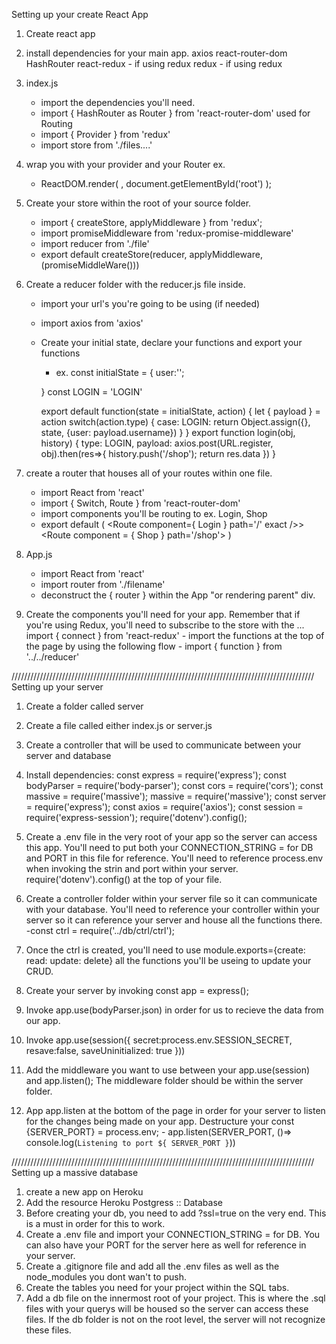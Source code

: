 Setting up your create React App
1. Create react app
2. install dependencies for your main app. 
    axios
    react-router-dom
    HashRouter
    react-redux - if using redux
    redux - if using redux
4. index.js
    - import the dependencies you'll need. 
    - import { HashRouter as Router } from 'react-router-dom'  used for Routing
    - import { Provider } from 'redux'
    - import store from './files....'
5. wrap you <App /> with your provider and your Router ex.
     - ReactDOM.render(
        <Router>
            <Provider store={store}>
                <App>
                </Provider>
            </Router>,
        document.getElementById('root')
);
6. Create your store within the root of your source folder. 
    - import { createStore, applyMiddleware } from 'redux';
    - import promiseMiddleware from 'redux-promise-middleware'
    - import reducer from './file'
    - export default createStore(reducer, applyMiddleware, (promiseMiddleWare()))

7. Create a reducer folder with the reducer.js file inside.
    - import your url's you're going to be using  (if needed)
    - import axios from 'axios'
    - Create your initial state, declare your functions and export your functions
        - ex. 
        const initialState = {
            user:'';

        }
        const LOGIN = 'LOGIN'

        export default function(state = initialState, action) {
            let { payload } = action
            switch(action.type) {
                case: LOGIN:
                return Object.assign({}, state, {user: payload.username})
            }
        }
        export function login(obj, history) {
            type: LOGIN,
            payload: axios.post(URL.register, obj).then(res=>{
                history.push('/shop');
                return res.data
            })
        }
8. create a router that houses all of your routes within one file. 
    - import React from 'react'
    - import { Switch, Route } from 'react-router-dom'
    - import components you'll be routing to ex. Login, Shop
    - export default (
        <Switch>
            <Route component={ Login } path='/' exact />>
            <Route component = { Shop } path='/shop'>
        </Switch>
    )
9. App.js
    - import React from 'react'
    - import router from './filename'
    - deconstruct the { router } within the App "or rendering parent" div.

10. Create the components you'll need for your app. Remember that if you're using Redux, you'll need to             subscribe to the store with the ... import { connect } from 'react-redux'
        - import the functions at the top of the page by using the following flow
            - import { function } from '../../reducer'
            
    
////////////////////////////////////////////////////////////////////////////////////////////////
Setting up your server
1. Create a folder called server
2. Create a file called either index.js or server.js
3. Create a controller that will be used to communicate between your server and database
4. Install dependencies:
    const express = require('express');
    const bodyParser = require('body-parser');
    const cors = require('cors');
    const massive = require('massive');
    massive = require('massive');
    const server = require('express');
    const axios = require('axios');
    const session = require('express-session');
    require('dotenv').config();

5. Create a .env file in the very root of your app so the server can access this app. You'll need to put both     your CONNECTION_STRING = for DB and PORT in this file for reference. You'll need to reference process.env      when invoking the strin and port within your server. require('dotenv').config() at the top of your file.          

6. Create a controller folder within your server file so it can communicate with your database. You'll need
    to reference your controller within your server so it can reference your server and house all the functions there. 
    -const ctrl = require('../db/ctrl/ctrl');
7. Once the ctrl is created, you'll need to use module.exports={create: read: update: delete} all the functions
    you'll be useing to update your CRUD.
8. Create your server by invoking  const app = express();
9. Invoke app.use(bodyParser.json) in order for us to recieve the data from our app.
10. Invoke app.use(session({
    secret:process.env.SESSION_SECRET,
    resave:false,
    saveUninitialized: true
}))

11. Add the middleware you want to use between your app.use(session) and app.listen(); The middleware folder should be within the server folder. 
12. App app.listen at the bottom of the page in order for your server to listen for the changes being made on       your app. Destructure your const {SERVER_PORT} = process.env;
        - app.listen(SERVER_PORT, ()=> console.log(`Listening to port ${ SERVER_PORT }`))

////////////////////////////////////////////////////////////////////////////////////////////////
Setting up a massive database
1. create a new app on Heroku
2. Add the resource Heroku Postgress :: Database
3. Before creating your db, you need to add ?ssl=true on the very end. This is a must in order for this to        work.
4. Create a .env file and import your CONNECTION_STRING = for DB. You can also have your PORT for the server        here as well for reference in your server. 
5. Create a .gitignore file and add all the .env files as well as the node_modules you dont wan't to push.
6. Create the tables you need for your project within the SQL tabs.
7. Add a db file on the innermost root of your project. This is where the .sql files with your querys will be       housed so the server can access these files. If the db folder is not on the root level, the server will        not recognize these files. 